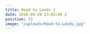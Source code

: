 ```yaml
---
title: Road to Leeds 1
date: 2016-09-28 23:03:00 Z
position: 23
image: "/uploads/Road-to-Leeds.jpg"
---
```


